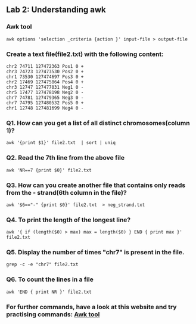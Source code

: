 ## Lab 2: Understanding awk

### Awk tool
```
awk options 'selection _criteria {action }' input-file > output-file
```

### Create a text file(file2.txt) with the following content:
```
chr2 74711 127472363 Pos1 0 +
chr3 74723 127473530 Pos2 0 +
chr1 73530 127474697 Pos3 0 +
chr2 17469 127475864 Pos4 0 +
chr3 12747 127477031 Neg1 0 -
chr5 17477 127478198 Neg2 0 -
chr7 74781 127479365 Neg3 0 -
chr7 74795 127480532 Pos5 0 +
chr1 12748 127481699 Neg4 0 -
```

### Q1. How can you get a list of all distinct chromosomes(column 1)?

```
awk '{print $1}' file2.txt  | sort | uniq
```

### Q2. Read the 7th line from the above file

```
awk 'NR==7 {print $0}' file2.txt
```

### Q3. How can you create another file that contains only reads from the - strand(6th column in the file)?

```
awk '$6=="-" {print $0}' file2.txt  > neg_strand.txt
```

### Q4. To print the length of the longest line?

```
awk '{ if (length($0) > max) max = length($0) } END { print max }' file2.txt
```

### Q5. Display the number of times "chr7" is present in the file.

```
grep -c -e "chr7" file2.txt
```

### Q6. To count the lines in a file
```
awk 'END { print NR }' file2.txt 
```



### For further commands, have a look at this website and try practising commands: [Awk tool](https://www.geeksforgeeks.org/awk-command-unixlinux-examples/)